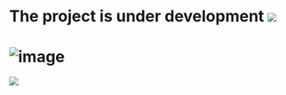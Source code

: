 The project is under development ![](https://media.tenor.com/JLQ2QSxkNtAAAAAj/حتووميالحربي.gif)
=============================================================================================================================
![image](https://github.com/user-attachments/assets/078ac633-ab26-4640-bdcf-a496d66ccdde)
=============================================================================================================================
![](https://github.com/user-attachments/assets/7a4d7043-42f7-4b40-a577-6d2cea0c0bec)

